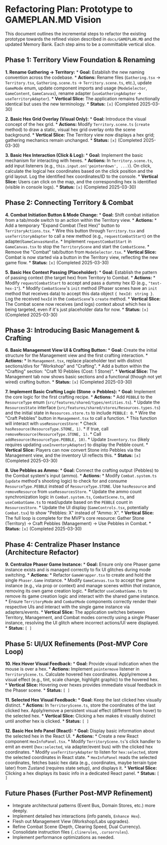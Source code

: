 # Refactoring Plan: Prototype to GAMEPLAN.MD Vision

This document outlines the incremental steps to refactor the existing prototype towards the refined vision described in `docs/GAMEPLAN.MD` and the updated Memory Bank. Each step aims to be a committable vertical slice.

## Phase 1: Territory View Foundation & Renaming

**1. Rename Gathering -> Territory:**
    *   **Goal:** Establish the new naming convention across the codebase.
    *   **Actions:** Rename files (`Gathering.tsx` -> `Territory.tsx`, `Gathering.scene.ts` -> `Territory.scene.ts`, etc.), update `GameMode` enum, update component imports and usage (`ModeSelector`, `GameContent`, `GameCanvas`), rename adapter (`useGatheringAdapter` -> `useTerritoryAdapter`).
    *   **Vertical Slice:** The application remains functionally identical but uses the new terminology.
    *   **Status:** `[x]` (Completed 2025-03-30)

**2. Basic Hex Grid Overlay (Visual Only):**
    *   **Goal:** Introduce the visual concept of the hex grid.
    *   **Actions:** Modify `Territory.scene.ts` (`create` method) to draw a static, visual hex grid overlay onto the scene background.
    *   **Vertical Slice:** The Territory view now displays a hex grid; gathering mechanics remain unchanged.
    *   **Status:** `[x]` (Completed 2025-03-30)

**3. Basic Hex Interaction (Click & Log):**
    *   **Goal:** Implement the basic mechanism for interacting with hexes.
    *   **Actions:** In `Territory.scene.ts`, add input listeners (e.g., `this.input.on('pointerdown', ...)`). On click, calculate the logical hex coordinates based on the click position and the grid layout. Log the identified hex coordinates/ID to the console.
    *   **Vertical Slice:** Users can click on the map, and the corresponding hex is identified (visible in console logs).
    *   **Status:** `[x]` (Completed 2025-03-30)

## Phase 2: Connecting Territory & Combat

**4. Combat Initiation Button & Mode Change:**
    *   **Goal:** Shift combat initiation from a tab/mode switch to an action within the Territory view.
    *   **Actions:**
        *   Add a temporary "Expand Combat (Test Hex)" button to `TerritoryActions.tsx`.
        *   Wire this button through `Territory.tsx` and `useTerritoryAdapter` to call a new method (e.g., `requestCombatStart`) on the adapter/`GameCanvasHandle`.
        *   Implement `requestCombatStart` in `GameCanvas.tsx` to stop the `TerritoryScene` and start the `CombatScene`.
        *   Remove the "Combat" tab/button from `ModeSelector.tsx`.
    *   **Vertical Slice:** Combat is now started via a button in the Territory view, reflecting the new game flow.
    *   **Status:** `[x]` (Completed 2025-03-30)

**5. Basic Hex Context Passing (Placeholder):**
    *   **Goal:** Establish the pattern of passing context (the target hex) from Territory to Combat.
    *   **Actions:**
        *   Modify `requestCombatStart` to accept and pass a dummy hex ID (e.g., `"test-hex-1"`).
        *   Modify `CombatScene`'s `init` method (Phaser scenes have an `init` method that receives data) to accept this data object `{ hexId: string }`. Log the received `hexId` in the `CombatScene`'s `create` method.
    *   **Vertical Slice:** The Combat scene now receives (and logs) context about which hex is being targeted, even if it's just placeholder data for now.
    *   **Status:** `[x]` (Completed 2025-03-30)

## Phase 3: Introducing Basic Management & Crafting

**6. Basic Management View UI & Crafting Button:**
    *   **Goal:** Create the initial structure for the Management view and the first crafting interaction.
    *   **Actions:**
        *   In `Management.tsx`, replace placeholder text with distinct sections/divs for "Workshop" and "Crafting".
        *   Add a button within the "Crafting" section: "Craft 10 Pebbles (Cost: 1 Stone)".
    *   **Vertical Slice:** The Management tab now shows basic sections and a functional (though not yet wired) crafting button.
    *   **Status:** `[x]` (Completed 2025-03-30)

**7. Implement Basic Crafting Logic (Stone -> Pebbles):**
    *   **Goal:** Implement the core logic for the first crafting recipe.
    *   **Actions:**
        *   Add `PEBBLE` to the `ResourceType` enum (`src/features/shared/types/entities.ts`).
        *   Update the `ResourcesState` interface (`src/features/shared/stores/Resources.types.ts`) and the initial state in `Resources.store.ts` to include `PEBBLE: 0`.
        *   Wire the "Craft Pebbles" button in `Management.tsx` to call a function.
        *   This function will interact with `useResourcesStore`:
            *   Check `hasResource(ResourceType.STONE, 1)`.
            *   If true, call `removeResource(ResourceType.STONE, 1)`.
            *   Call `addResource(ResourceType.PEBBLE, 10)`.
        *   Update `Inventory.tsx` (likely requires updating `useInventoryAdapter`) to display the Pebble count.
    *   **Vertical Slice:** Players can now convert Stone into Pebbles via the Management view, and the inventory UI reflects this.
    *   **Status:** `[x]` (Completed 2025-03-30)

**8. Use Pebbles as Ammo:**
    *   **Goal:** Connect the crafting output (Pebbles) to the Combat system's input (ammo).
    *   **Actions:**
        *   Modify `Combat.system.ts` (`update` method's shooting logic) to check for and consume `ResourceType.PEBBLE` instead of `ResourceType.STONE`. Use `hasResource` and `removeResource` from `useResourcesStore`.
        *   Update the ammo count synchronization logic in `Combat.system.ts`, `CombatScene.ts`, and `useCombatGame.ts` to read/update based on the `PEBBLE` count in `ResourcesStore`.
        *   Update the UI display (`GameControls.tsx`, potentially `Combat.tsx`) to show "Pebbles: X" instead of "Ammo: X".
    *   **Vertical Slice:** The full loop is complete for the MVP's core resource: Gather Stone (Territory) -> Craft Pebbles (Management) -> Use Pebbles in Combat.
    *   **Status:** `[x]` (Completed 2025-03-30)

## Phase 4: Centralize Phaser Instance (Architecture Refactor)

**9. Centralize Phaser Game Instance:**
    *   **Goal:** Ensure only one Phaser game instance exists and is managed correctly to fix UI glitches during mode switching.
    *   **Actions:**
        *   Refactor `GameWrapper.tsx` to create and hold the single `Phaser.Game` instance.
        *   Modify `GameCanvas.tsx` to accept the game instance (e.g., via prop or context) and manage scenes within *that* instance, removing its own game creation logic.
        *   Refactor `useCombatGame.ts` to remove its game creation logic and interact with the shared game instance.
        *   Ensure `TerritoryMode` and `CombatMode` components correctly render their respective UIs and interact with the single game instance via adapters/events.
    *   **Vertical Slice:** The application switches between Territory, Management, and Combat modes correctly using a single Phaser instance, resolving the UI glitch where incorrect actions/UI were displayed.
    *   **Status:** `[ ]`
    
## Phase 5: UI/UX Refinements (Post-MVP Core Loop)

**10. Hex Hover Visual Feedback:**
    *   **Goal:** Provide visual indication when the mouse is over a hex.
    *   **Actions:** Implement `pointermove` listener in `TerritoryScene.ts`. Calculate hovered hex coordinates. Apply/remove a visual effect (e.g., tint, scale change, highlight graphic) to the hovered hex.
    *   **Vertical Slice:** Hovering over hexes provides immediate visual feedback in the Phaser scene.
    *   **Status:** `[ ]`

**11. Selected Hex Visual Feedback:**
    *   **Goal:** Keep the last clicked hex visually distinct.
    *   **Actions:** In `TerritoryScene.ts`, store the coordinates of the last clicked hex. Apply/remove a persistent visual effect (different from hover) to the selected hex.
    *   **Vertical Slice:** Clicking a hex makes it visually distinct until another hex is clicked.
    *   **Status:** `[ ]`

**12. Basic Hex Info Panel (React):**
    *   **Goal:** Display basic information about the selected hex in the React UI.
    *   **Actions:**
        *   Create a new React component `HexInfoPanel.tsx`.
        *   Modify `TerritoryScene.ts`'s click handler to emit an event (`hex:selected`, via adapter/event bus) with the clicked hex coordinates.
        *   Modify `useTerritoryAdapter` to listen for `hex:selected`, store the selected coordinates in React state.
        *   `HexInfoPanel` reads the selected coordinates, fetches basic hex data (e.g., coordinates, maybe terrain type later) from Zustand (requires state setup), and displays it.
    *   **Vertical Slice:** Clicking a hex displays its basic info in a dedicated React panel.
    *   **Status:** `[ ]`

## Future Phases (Further Post-MVP Refinement)

*   Integrate architectural patterns (Event Bus, Domain Stores, etc.) more deeply.
*   Implement detailed hex interactions (info panels, `Enhance Hex`).
*   Flesh out Management View (Workshop/Labs upgrades).
*   Refine Combat Scene (Depth, Clearing Speed, Dual Currency).
*   Consolidate instruction files (`.clinerules`, `.cursorrules`).
*   Implement performance optimizations as needed.
